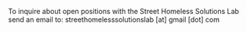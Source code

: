 To inquire about open positions with the Street Homeless Solutions Lab send an email to: streethomelesssolutionslab [at] gmail [dot] com
